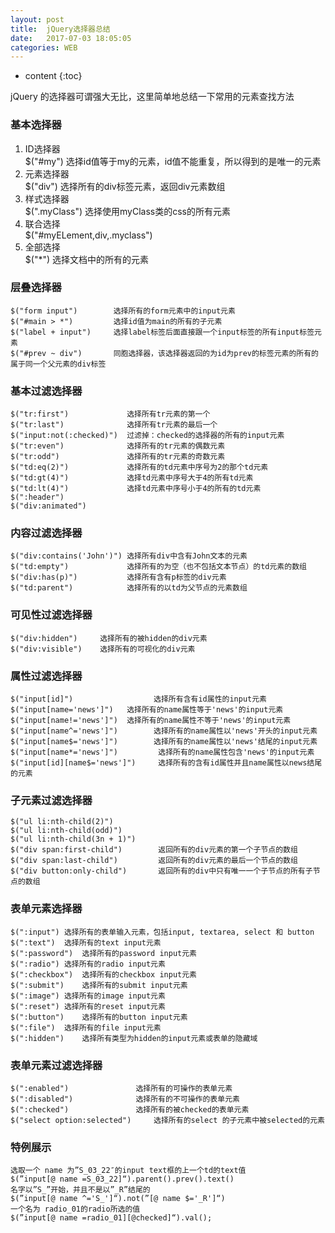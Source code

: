 ```yaml
---
layout: post
title:  jQuery选择器总结
date:   2017-07-03 18:05:05
categories: WEB
---
```


* content
{:toc}

jQuery 的选择器可谓强大无比，这里简单地总结一下常用的元素查找方法
 
### 基本选择器
1. ID选择器   
$("#my") 选择id值等于my的元素，id值不能重复，所以得到的是唯一的元素  
2. 元素选择器  
$("div") 选择所有的div标签元素，返回div元素数组 
3. 样式选择器  
$(".myClass") 选择使用myClass类的css的所有元素  
4. 联合选择  
$("#myELement,div,.myclass") 
5. 全部选择  
$("*") 选择文档中的所有的元素
 
### 层叠选择器 
	$("form input")        选择所有的form元素中的input元素 
	$("#main > *")         选择id值为main的所有的子元素 
	$("label + input")     选择label标签后面直接跟一个input标签的所有input标签元素 
	$("#prev ~ div")       同胞选择器，该选择器返回的为id为prev的标签元素的所有的属于同一个父元素的div标签 
 
### 基本过滤选择器
	$("tr:first")             选择所有tr元素的第一个 
	$("tr:last")              选择所有tr元素的最后一个 
	$("input:not(:checked)")  过滤掉：checked的选择器的所有的input元素 
	$("tr:even")              选择所有的tr元素的偶数元素
	$("tr:odd")               选择所有的tr元素的奇数元素 
	$("td:eq(2)")             选择所有的td元素中序号为2的那个td元素 
	$("td:gt(4)")             选择td元素中序号大于4的所有td元素 
	$("td:lt(4)")             选择td元素中序号小于4的所有的td元素 
	$(":header") 
	$("div:animated") 
	
### 内容过滤选择器
	$("div:contains('John')") 选择所有div中含有John文本的元素 
	$("td:empty")             选择所有的为空（也不包括文本节点）的td元素的数组 
	$("div:has(p)")           选择所有含有p标签的div元素 
	$("td:parent")            选择所有的以td为父节点的元素数组 
	
### 可见性过滤选择器
	$("div:hidden")		选择所有的被hidden的div元素 
	$("div:visible")	选择所有的可视化的div元素 
	
### 属性过滤选择器
	$("input[id]")              	选择所有含有id属性的input元素 
	$("input[name='news']")   选择所有的name属性等于'news'的input元素 
	$("input[name!='news']")  选择所有的name属性不等于'news'的input元素 
	$("input[name^='news']")        选择所有的name属性以'news'开头的input元素 
	$("input[name$='news']")        选择所有的name属性以'news'结尾的input元素 
	$("input[name*='news']")         选择所有的name属性包含'news'的input元素 
	$("input[id][name$='news']")     选择所有的含有id属性并且name属性以news结尾的元素 
 
### 子元素过滤选择器
	$("ul li:nth-child(2)")
	$("ul li:nth-child(odd)")
	$("ul li:nth-child(3n + 1)") 
	$("div span:first-child")        返回所有的div元素的第一个子节点的数组 
	$("div span:last-child")         返回所有的div元素的最后一个节点的数组 
	$("div button:only-child")       返回所有的div中只有唯一一个子节点的所有子节点的数组 
 
### 表单元素选择器
	$(":input")	选择所有的表单输入元素，包括input, textarea, select 和 button 
	$(":text")	选择所有的text input元素 
	$(":password")	选择所有的password input元素 
	$(":radio")	选择所有的radio input元素 
	$(":checkbox")	选择所有的checkbox input元素 
	$(":submit")	选择所有的submit input元素 
	$(":image")	选择所有的image input元素 
	$(":reset")	选择所有的reset input元素 
	$(":button")	选择所有的button input元素 
	$(":file")	选择所有的file input元素 
	$(":hidden")	选择所有类型为hidden的input元素或表单的隐藏域 
 
### 表单元素过滤选择器
	$(":enabled")             	选择所有的可操作的表单元素 
	$(":disabled")            	选择所有的不可操作的表单元素 
	$(":checked")            	选择所有的被checked的表单元素 
	$("select option:selected")		选择所有的select 的子元素中被selected的元素 
	
### 特例展示	
	选取一个 name 为”S_03_22″的input text框的上一个td的text值
	$(”input[@ name =S_03_22]“).parent().prev().text() 
	名字以”S_”开始，并且不是以”_R”结尾的
	$(”input[@ name ^='S_']“).not(”[@ name $='_R']“) 
	一个名为 radio_01的radio所选的值
	$(”input[@ name =radio_01][@checked]“).val(); 
	
 
